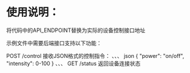 # 使用说明：
将代码中的API_ENDPOINT替换为实际的设备控制接口地址

示例文件中需要后端接口支持以下功能：

POST /control 接收JSON格式的控制指令：
、、、
json
{
    "power": "on/off",
    "intensity": 0-100
}
、、、
GET /status 返回设备连接状态
